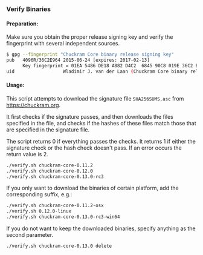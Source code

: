### Verify Binaries

#### Preparation:

Make sure you obtain the proper release signing key and verify the fingerprint with several independent sources.

```sh
$ gpg --fingerprint "Chuckram Core binary release signing key"
pub   4096R/36C2E964 2015-06-24 [expires: 2017-02-13]
      Key fingerprint = 01EA 5486 DE18 A882 D4C2  6845 90C8 019E 36C2 E964
uid                  Wladimir J. van der Laan (Chuckram Core binary release signing key) <laanwj@gmail.com>
```

#### Usage:

This script attempts to download the signature file `SHA256SUMS.asc` from https://chuckram.org.

It first checks if the signature passes, and then downloads the files specified in the file, and checks if the hashes of these files match those that are specified in the signature file.

The script returns 0 if everything passes the checks. It returns 1 if either the signature check or the hash check doesn't pass. If an error occurs the return value is 2.


```sh
./verify.sh chuckram-core-0.11.2
./verify.sh chuckram-core-0.12.0
./verify.sh chuckram-core-0.13.0-rc3
```

If you only want to download the binaries of certain platform, add the corresponding suffix, e.g.:

```sh
./verify.sh chuckram-core-0.11.2-osx
./verify.sh 0.12.0-linux
./verify.sh chuckram-core-0.13.0-rc3-win64
```

If you do not want to keep the downloaded binaries, specify anything as the second parameter.

```sh
./verify.sh chuckram-core-0.13.0 delete
```
